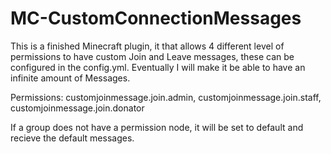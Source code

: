 # MC-CustomConnectionMessages
This is a finished Minecraft plugin, it that allows 4 different level of permissions to have custom Join and Leave messages, 
these can be configured in the config.yml. Eventually I will make it be able to have an infinite amount of Messages.

Permissions:
customjoinmessage.join.admin,
customjoinmessage.join.staff,
customjoinmessage.join.donator

If a group does not have a permission node, it will be set to default and recieve the default messages.
